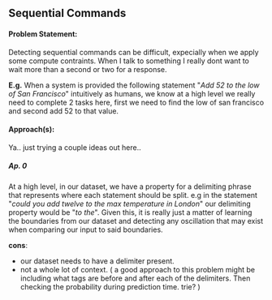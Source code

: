 ## Sequential Commands

#### Problem Statement:
Detecting sequential commands can be difficult, expecially when we apply some compute contraints. When I talk to something I really dont want to wait more than a second or two for a response.

__E.g.__
When a system is provided the following statement
"*Add 52 to the low of San Francisco*" intuitively as humans, we know at a high level we really need to complete 2 tasks here, first we need to find the low of san francisco and second add 52 to that value.

#### Approach(s):
Ya.. just trying a couple ideas out here.. 

##### Ap. 0
At a high level, in our dataset, we have a property for a delimiting phrase that represents where each statement should be split. e.g in the statement "*could you add twelve to the max temperature in London*" our delimiting property would be "*to the*". Given this, it is really just a matter of learning the boundaries from our dataset and detecting any oscillation that may exist when comparing our input to said boundaries.

__cons__:
- our dataset needs to have a delimiter present.
- not a whole lot of context. (
    a good approach to this problem might be including what tags are before and after each of the delimiters. Then checking the probability during prediction time. trie?
)
